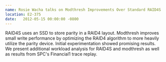 ```yaml
---
name: Rosie Wacha talks on Modthresh Improvements Over Standard RAID4S
location: E2-375
date:   2012-05-15 00:00:00 -0800
---
```

RAID4S uses an SSD to store parity in a RAID4 layout. Modthresh improves small
write performance by optimizing the RAID4 algorithm to more heavily utilize the
parity device. Initial experimentation showed promising results. We present
additional workload analysis for RAID4S and modthresh as well as results from
SPC's Financial1 trace replay.
